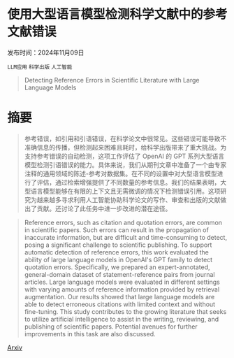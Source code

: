 # 使用大型语言模型检测科学文献中的参考文献错误

发布时间：2024年11月09日

`LLM应用` `科学出版` `人工智能`

> Detecting Reference Errors in Scientific Literature with Large Language Models

# 摘要

> 参考错误，如引用和引语错误，在科学论文中很常见。这些错误可能导致不准确信息的传播，但检测起来困难且耗时，给科学出版带来了重大挑战。为支持参考错误的自动检测，这项工作评估了 OpenAI 的 GPT 系列大型语言模型检测引语错误的能力。具体来说，我们从期刊文章中准备了一个由专家注释的通用领域的陈述-参考对数据集。在不同的设置中对大型语言模型进行了评估，通过检索增强提供了不同数量的参考信息。我们的结果表明，大型语言模型能够在有限的上下文且无需微调的情况下检测错误引用。这项研究为越来越多寻求利用人工智能协助科学论文的写作、审查和出版的文献做出了贡献。还讨论了此任务中进一步改进的潜在途径。

> Reference errors, such as citation and quotation errors, are common in scientific papers. Such errors can result in the propagation of inaccurate information, but are difficult and time-consuming to detect, posing a significant challenge to scientific publishing. To support automatic detection of reference errors, this work evaluated the ability of large language models in OpenAI's GPT family to detect quotation errors. Specifically, we prepared an expert-annotated, general-domain dataset of statement-reference pairs from journal articles. Large language models were evaluated in different settings with varying amounts of reference information provided by retrieval augmentation. Our results showed that large language models are able to detect erroneous citations with limited context and without fine-tuning. This study contributes to the growing literature that seeks to utilize artificial intelligence to assist in the writing, reviewing, and publishing of scientific papers. Potential avenues for further improvements in this task are also discussed.

[Arxiv](https://arxiv.org/abs/2411.06101)